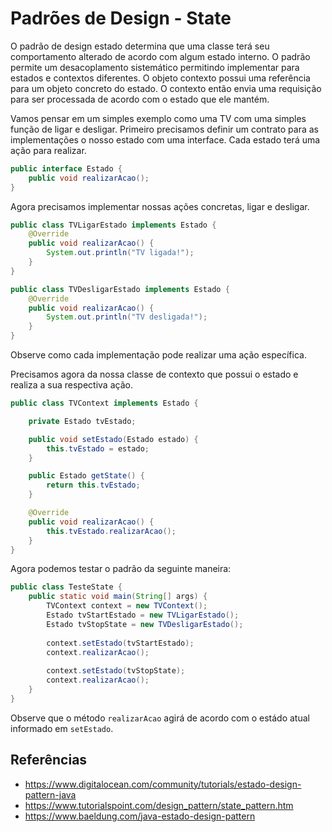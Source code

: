# Padrões de Design - State

O padrão de design estado determina que uma classe terá seu comportamento alterado de acordo
com algum estado interno. O padrão permite um desacoplamento sistemático permitindo
implementar para estados e contextos diferentes. O objeto contexto possui uma referência
para um objeto concreto do estado. O contexto então envia uma requisição para ser processada
de acordo com o estado que ele mantém.

Vamos pensar em um simples exemplo como uma TV com uma simples função de ligar e desligar.
Primeiro precisamos definir um contrato para as implementações o nosso estado com uma interface.
Cada estado terá uma ação para realizar.

```java
public interface Estado {
	public void realizarAcao();
}
```

Agora precisamos implementar nossas ações concretas, ligar e desligar.

```java
public class TVLigarEstado implements Estado {
	@Override
	public void realizarAcao() {
		System.out.println("TV ligada!");
	}
}
```

```java
public class TVDesligarEstado implements Estado {
	@Override
	public void realizarAcao() {
		System.out.println("TV desligada!");
	}
}
```
Observe como cada implementação pode realizar uma ação específica.

Precisamos agora da nossa classe de contexto que possui o estado e realiza a sua respectiva
ação.

```java
public class TVContext implements Estado {

	private Estado tvEstado;

	public void setEstado(Estado estado) {
		this.tvEstado = estado;
	}

	public Estado getState() {
		return this.tvEstado;
	}

	@Override
	public void realizarAcao() {
		this.tvEstado.realizarAcao();
	}
}
```
Agora podemos testar o padrão da seguinte maneira:

```java
public class TesteState {
	public static void main(String[] args) {
		TVContext context = new TVContext();
		Estado tvStartEstado = new TVLigarEstado();
		Estado tvStopState = new TVDesligarEstado();
		
		context.setEstado(tvStartEstado);
		context.realizarAcao();
		
		context.setEstado(tvStopState);
		context.realizarAcao();
	}
}
```

Observe que o método ``realizarAcao`` agirá de acordo com o estádo atual informado em
``setEstado``.

## Referências
- https://www.digitalocean.com/community/tutorials/estado-design-pattern-java
- https://www.tutorialspoint.com/design_pattern/state_pattern.htm
- https://www.baeldung.com/java-estado-design-pattern


